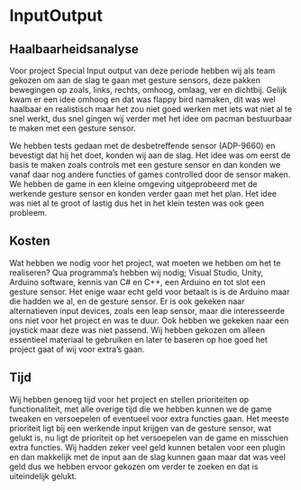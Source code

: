 # InputOutput


## Haalbaarheidsanalyse
Voor project Special Input output van deze periode hebben wij als team gekozen om aan de slag te gaan met gesture sensors, deze pakken bewegingen op zoals, links, rechts, omhoog, omlaag, ver en dichtbij.
Gelijk kwam er een idee omhoog en dat was flappy bird namaken, dit was wel haalbaar en realistisch maar het zou niet goed werken met iets wat niet al te snel werkt, dus snel gingen wij verder met het idee om pacman bestuurbaar te maken met een gesture sensor.

We hebben tests gedaan met de desbetreffende sensor (ADP-9660) en bevestigt dat hij het doet, konden wij aan de slag. Het idee was om eerst de basis te maken zoals controls met een gesture sensor en dan konden we vanaf daar nog andere functies of games controlled door de sensor maken. We hebben de game in een kleine omgeving uitgeprobeerd met de werkende gesture sensor en konden verder gaan met het plan. Het idee was niet al te groot of lastig dus het in het klein testen was ook geen probleem.

## Kosten
Wat hebben we nodig voor het project, wat moeten we hebben om het te realiseren? 
Qua programma’s hebben wij nodig; Visual Studio, Unity, Arduino software, kennis van C# en C++, een Arduino en tot slot een gesture sensor.
Het enige waar echt geld voor betaalt is is de Arduino maar die hadden we al, en de gesture sensor.
Er is ook gekeken naar alternatieven input devices, zoals een leap sensor, maar die interesseerde ons niet voor het project en was te duur.
Ook hebben we gekeken naar een joystick maar deze was niet passend.
Wij hebben gekozen om alleen essentieel materiaal te gebruiken en later te baseren op hoe goed het project gaat of wij voor extra’s gaan.

## Tijd
Wij hebben genoeg tijd voor het project en stellen prioriteiten op functionaliteit, met alle overige tijd die we hebben kunnen we de game tweaken en versoepelen of eventueel voor extra functies gaan.
Het meeste prioriteit ligt bij een werkende input krijgen van de gesture sensor, wat gelukt is, nu ligt de prioriteit op het versoepelen van de game en misschien extra functies.
Wij hadden zeker veel geld kunnen betalen voor een plugin en dan makkelijk met de input aan de slag kunnen gaan maar dat was veel geld dus we hebben ervoor gekozen om verder te zoeken en dat is uiteindelijk gelukt.

